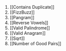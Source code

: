 1. [[Contains Duplicate]]
2. [[FizzBuzz]]
3. [[Pangram]]
4. [[Reverse Vowels]]
5. [[Valid Palindrome]]
6. [[Valid Anagram]]
7. [[Sqrt]]
8. [[Number of Good Pairs]]

